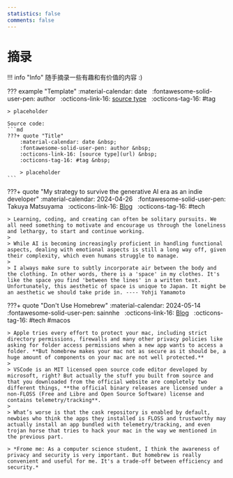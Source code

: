 ```yaml
---
statistics: false
comments: false
---
```


# 摘录

!!! info "Info"
    随手摘录一些有趣和有价值的内容 :)

??? example "Template"
    :material-calendar: date &nbsp;
    :fontawesome-solid-user-pen: author &nbsp;
    :octicons-link-16: [source type](url) &nbsp;
    :octicons-tag-16: #tag &nbsp;

    > placeholder

    Source code:
    ```md
    ???+ quote "Title"
        :material-calendar: date &nbsp;
        :fontawesome-solid-user-pen: author &nbsp;
        :octicons-link-16: [source type](url) &nbsp;
        :octicons-tag-16: #tag &nbsp;

        > placeholder
    ```

???+ quote "My strategy to survive the generative AI era as an indie developer"
    :material-calendar: 2024-04-26 &nbsp;
    :fontawesome-solid-user-pen: Takuya Matsuyama &nbsp;
    :octicons-link-16: [Blog](https://www.devas.life/im-trying-to-sell-my-productive-vibes/) &nbsp;
    :octicons-tag-16: #tech &nbsp;

    > Learning, coding, and creating can often be solitary pursuits. We all need something to motivate and encourage us through the loneliness and lethargy, to start and continue working. 
    >
    > While AI is becoming increasingly proficient in handling functional aspects, dealing with emotional aspects is still a long way off, given their complexity, which even humans struggle to manage. 
    >
    > I always make sure to subtly incorporate air between the body and the clothing. In other words, there is a 'space' in my clothes. It's like the space you find 'between the lines' in a written text. Unfortunately, this aesthetic of space is unique to Japan. It might be an aesthetic we should take pride in. ---- Yohji Yamamoto

???+ quote "Don't Use Homebrew"
    :material-calendar: 2024-05-14 &nbsp;
    :fontawesome-solid-user-pen: sainnhe &nbsp;
    :octicons-link-16: [Blog](https://www.sainnhe.dev/post/dont-use-homebrew/) &nbsp;
    :octicons-tag-16: #tech #macos &nbsp;

    > Apple tries every effort to protect your mac, including strict directory permissions, firewalls and many other privacy policies like asking for folder access permissions when a new app wants to access a folder. **But homebrew makes your mac not as secure as it should be, a huge amount of components on your mac are not well protected.**
    >
    > VSCode is an MIT licensed open source code editor developed by microsoft, right? But actually the stuff you built from source and that you downloaded from the official website are completely two different things, **the official binary releases are licensed under a non-FLOSS (Free and Libre and Open Source Software) license and contains telemetry/tracking**.
    >
    > What’s worse is that the cask repository is enabled by default, newbies who think the apps they installed is FLOSS and trustworthy may actually install an app bundled with telemetry/tracking, and even trojan horse that tries to hack your mac in the way we mentioned in the previous part.

    > *Frome me: As a computer science student, I think the awareness of privacy and security is very important. But homebrew is really convenient and useful for me. It's a trade-off between efficiency and security.*

